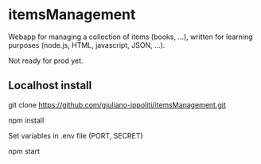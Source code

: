 # itemsManagement
Webapp for managing a collection of items (books, ...), written for learning purposes (node.js, HTML, javascript, JSON, ...).

Not ready for prod yet.

## Localhost install

git clone https://github.com/giuliano-ippoliti/itemsManagement.git

npm install

Set variables in .env file (PORT, SECRET) 

npm start

